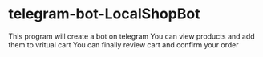 # telegram-bot-LocalShopBot
This program will create a bot on telegram
You can view products and add them to vritual cart
You can finally review cart and confirm your order
